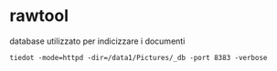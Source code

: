 # rawtool


database utilizzato per indicizzare i documenti

```
tiedot -mode=httpd -dir=/data1/Pictures/_db -port 8383 -verbose
```
